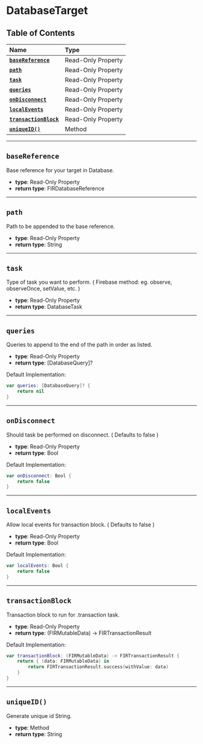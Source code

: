 # DatabaseTarget

## Table of Contents
| Name | Type |
|:--- | :--- |
[**`baseReference`**](#basereference) | Read-Only Property |
[**`path`**](#path) | Read-Only Property |
[**`task`**](#task) | Read-Only Property |
[**`queries`**](#queries) | Read-Only Property |
[**`onDisconnect`**](#ondisconnect) | Read-Only Property |
[**`localEvents`**](#localevents) | Read-Only Property |
[**`transactionBlock`**](#tranasctionblock) | Read-Only Property |
[**`uniqueID()`**](#uniqueid) | Method |

---

## `baseReference`
Base reference for your target in Database.

- **type**: Read-Only Property
- **return type**: FIRDatabaseReference

---

## `path`
Path to be appended to the base reference.

- **type**: Read-Only Property
- **return type**: String

---

## `task`
Type of task you want to perform. ( Firebase method: eg. observe, observeOnce, setValue, etc. )

- **type**: Read-Only Property
- **return type**: DatabaseTask

---

## `queries`
Queries to append to the end of the path in order as listed.

- **type**: Read-Only Property
- **return type**: [DatabaseQuery]?

Default Implementation:

```swift
var queries: [DatabaseQuery]? {
	return nil
}
```

---

## `onDisconnect`
Should task be performed on disconnect. ( Defaults to false )

- **type**: Read-Only Property
- **return type**: Bool

Default Implementation:

```swift
var onDisconnect: Bool {
	return false
}
```

---

## `localEvents`
Allow local events for transaction block. ( Defaults to false )

- **type**: Read-Only Property
- **return type**: Bool

Default Implementation:

```swift
var localEvents: Bool {
	return false
}
```

---

## `transactionBlock`
Transaction block to run for .transaction task.

- **type**: Read-Only Property
- **return type**: (FIRMutableData) -> FIRTransactionResult

Default Implementation:

```swift
var transactionBlock: (FIRMutableData) -> FIRTransactionResult {
    return { (data: FIRMutableData) in
        return FIRTransactionResult.success(withValue: data)
    }
}
```

---

## `uniqueID()`
Generate unique id String.

- **type**: Method
- **return type**: String

